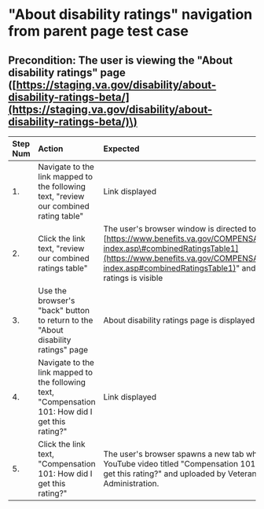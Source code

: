 # "About disability ratings" navigation from parent page test case

## Precondition: The user is viewing the "About disability ratings" page \([https://staging.va.gov/disability/about-disability-ratings-beta/](https://staging.va.gov/disability/about-disability-ratings-beta/)\)

| Step Num | Action | Expected | Actual | Pass/Fail |
| :--- | :--- | :--- | :--- | :--- |
| 1. | Navigate to the link mapped to the following text, "review our combined rating table" | Link displayed | - | - |
| 2. | Click the link text, "review our combined ratings table" | The user's browser window is directed to "[https://www.benefits.va.gov/COMPENSATION/rates-index.asp\#combinedRatingsTable1](https://www.benefits.va.gov/COMPENSATION/rates-index.asp#combinedRatingsTable1)" and a table of ratings is visible | - | - |
| 3. | Use the browser's "back" button to return to the "About disability ratings" page | About disability ratings page is displayed | - | - |
| 4. | Navigate to the link mapped to the following text, "Compensation 101: How did I get this rating?" | Link displayed | - | - |
| 5. | Click the link text, "Compensation 101: How did I get this rating?" | The user's browser spawns a new tab which loads a YouTube video titled "Compensation 101: How did I get this rating?" and uploaded by Veterans Benefits Administration. | - | - |

